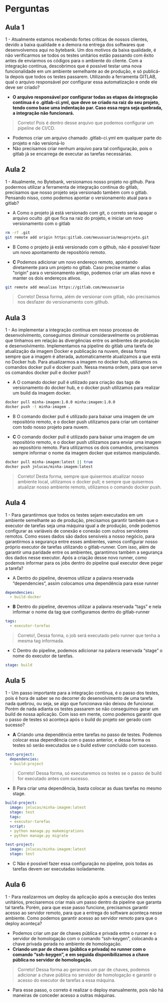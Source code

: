 # Perguntas

## Aula 1

1 - Atualmente estamos recebendo fortes críticas de nossos clientes, devido a baixa qualidade e a demora na entrega dos softwares que desenvolvemos aqui no bytebank. Um dos motivos da baixa qualidade, é não verificarmos se todos os testes unitários estão passando com êxito antes de enviarmos os códigos para o ambiente do cliente. Com a integração contínua, descobrimos que é possível testar uma nova funcionalidade em um ambiente semelhante ao de produção, e só publicá-la depois que todos os testes passarem. Utilizando a ferramenta GITLAB, qual o arquivo responsável por configurar essa automatização e onde ele deve ser criado?

- __O arquivo responsável por configurar todas as etapas da integração contínua é o .gitlab-ci.yml, que deve se criado na raiz do seu projeto, tendo como base uma indentação par. Caso essa regra seja quebrada, a integração não funcionará.__
> Correto! Pois é dentro desse arquivo que podemos configurar um pipeline de CI/CD.
- Podemos criar um arquivo chamado .gitlab-ci.yml em qualquer parte do projeto e não versioná-lo
- Não precisamos criar nenhum arquivo para tal configuração, pois o gitlab já se encarrega de executar as tarefas necessárias.

## Aula 2

1 - Atualmente, no Bytebank, versionamos nosso projeto no github. Para podermos utilizar a ferramenta de integração contínua do gitlab, precisamos que nosso projeto seja versionado também com o gitlab. Pensando nisso, como podemos apontar o versionamento atual para o gitlab?

- A
Como o projeto já está versionado com git, o correto seria apagar o arquivo oculto .git que fica na raiz do projeto, e iniciar um novo versionamento com o gitlab
```bash
rm -rf .git
git remote add origin https:gitlab.com/meuusuario/meuprojeto.git
```

- B
Como o projeto já está versionado com o github, não é possível fazer um novo apontamento de repositório remoto.

- __C__
Podemos adicionar um novo endereço remoto, apontando diretamente para um projeto no gitlab. Caso precise manter o alias "origin" para o versionamento antigo, podemos criar um alias novo e manter os dois endereços ativos.
```bash
git remote add meualias https://gitlab.com/meuusuario
```
> Correto! Dessa forma, além de versionar com gitlab, não precisamos nos desfazer do versionamento com github.

## Aula 3

1 - Ao implementar a integração contínua em nosso processo de desenvolvimento, conseguimos diminuir consideravelmente os problemas que tínhamos em relação às divergências entre os ambientes de produção e desenvolvimento. Implementamos na pipeline do gitlab uma tarefa de atualização da imagem Docker e publicação na nuvem, dessa forma sempre que a imagem é alterada, automaticamente atualizamos a que está no Docker hub. Para atualizarmos a imagem no docker hub, utilizamos os comandos docker pull e docker push. Nessa mesma ordem, para que serve os comandos docker pull e docker push?

- A
O comando docker pull é utilizado para criação das tags de versionamento do docker hub, e o docker push utilizamos para realizar um build da imagem docker.
```bash
docker pull minha-imagem:1.0.0 minha:imagem:1.0.0
docker push -t minha-imagem .
```

- B
O comando docker pull é utilizado para baixar uma imagem de um repositório remoto, e o docker push utilizamos para criar um container com todo nosso projeto para nuvem.

- __C__
O comando docker pull é utilizado para baixar uma imagem de um repositório remoto, e o docker push utilizamos para enviar uma imagem ao repositório remoto. Para utilizarmos os dois comandos, precisamos sempre informar o nome da imagem docker que estamos manipulando.
```bash
docker pull minha-imagem:latest || true
docker push jnlucas/minha-imagem:latest
```
> Correto! Desta forma, sempre que quisermos atualizar nosso ambiente local, utilizamos o docker pull; e sempre que quisermos atualizar nosso ambiente remoto, utilizamos o comando docker push.

## Aula 4

1 - Para garantirmos que todos os testes sejam executados em um ambiente semelhante ao de produção, precisamos garantir também que o executor de tarefas seja uma máquina igual a de produção, onde podemos configurar as variáveis de conexão e conexão com outros servidores remotos. Como esses dados são dados sensíveis a nosso negócio, para garantirmos a segurança entre esses ambientes, vamos configurar nosso próprio executor de tarefas utilizando o gitlab-runner. Com isso, além de garantir uma paridade entre os ambientes, garantimos também a segurança dos dados nesse executor. Após a criação desse novo runner, como podemos informar para os jobs dentro do pipeline qual executor deve pegar a tarefa?

- A
Dentro do pipeline, devemos utilizar a palavra reservada “dependencies”, assim colocamos uma dependência para esse runner
```yml
dependencies:
  - build-docker
```

- __B__
Dentro do pipeline, devemos utilizar a palavra reservada “tags” e nela informar o nome da tag que configuramos dentro do gitlab-runner
```yml
tags:
  - executor-tarefas
```
> Correto!, Dessa forma, o job será executado pelo runner que tenha a mesma tag informada.

- C
Dentro do pipeline, podemos adicionar na palavra reservada “stage” o nome do executor de tarefas.
```yml
stage: build
```

## Aula 5

1 - Um passo importante para a integração contínua, é o passo dos testes, pois é hora de saber se no decorrer do desenvolvimento de uma tarefa nada quebrou, ou seja, se algo que funcionava não deixou de funcionar. Porém de nada adianta os testes passarem se não conseguimos gerar um build de nossa aplicação. Com isso em mente, como podemos garantir que o passo de testes só aconteça após o build do projeto ser gerado com sucesso?

- __A__
Criando uma dependência entre tarefas no passo de testes. Podemos colocar essa dependência com o passo anterior, e dessa forma os testes só serão executados se o build estiver concluído com sucesso.
```yml
test-project:
  dependencies:
  - build-project
```
> Correto! Dessa forma, só executaremos os testes se o passo de build for executado antes com sucesso.

- B
Para criar uma dependência, basta colocar as duas tarefas no mesmo stage.
```yml
build-project:
  image: jnlucas/minha-imagem:latest
  stage: test
  tags:
  - executor-tarefas
  script:
  - python manage.py makemigrations
  - python manage.py migrate

test-project:
  image: jnlucas/minha-imagem:latest
  stage: test
```

- C
Não é possível fazer essa configuração no pipeline, pois todas as tarefas devem ser executadas isoladamente.

## Aula 6

1 - Para realizarmos um deploy da aplicação após a execução dos testes unitários, precisaremos criar mais um passo dentro da pipeline que garanta tal tarefa. Porém, para que esse passo funcione, precisamos garantir acesso ao servidor remoto, para que a entrega do software aconteça nesse ambiente. Como podemos garantir acesso ao servidor remoto para que o deploy aconteça?

- Podemos criar um par de chaves pública e privada entre o runner e o servidor de homologação com o comando “ssh-keygen”, colocando a chave privada gerada no ambiente de homologação.
- __Criando um par de chaves (pública e privada) no runner com o comando “ssh-keygen”, e em seguida disponibilizamos a chave pública no servidor de homologação.__
> Correto! Dessa forma ao gerarmos um par de chaves, podemos adicionar a chave pública no servidor de homologação e garantir o acesso do executor de tarefas a essa máquina.
- Para esse passo, o correto é realizar o deploy manualmente, pois não há maneiras de conceder acesso a outras máquinas.
